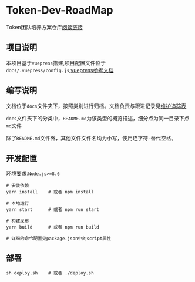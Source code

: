 # Token-Dev-RoadMap

Token团队培养方案仓库[阅读链接](https://tokenteam.github.io/token-dev-roadmap/#/)

## 项目说明

本项目基于`vuepress`搭建,项目配置文件位于`docs/.vuepress/config.js`,[vuepress参考文档](https://vuepress.vuejs.org/zh/)

## 编写说明

文档位于`docs`文件夹下，按照类别进行归档。文档负责与跟进记录见[维护追踪表](tracking.md)

`docs`文件夹下的分类中，`README.md`为该类型的概览描述，细分点为同一目录下点`md`文件

除了`README.md`文件外，其他文件文件名均为小写，使用连字符`-`替代空格。

## 开发配置

环境要求:`Node.js>=8.6`

```shell
# 安装依赖
yarn install    # 或者 npm install

# 本地运行
yarn start      # 或者 npm run start

# 构建发布
yarn build      # 或者 npm run build

# 详细的命令配置见package.json中的script属性
```

## 部署

```shell
sh deploy.sh    # 或者 ./deploy.sh
```
